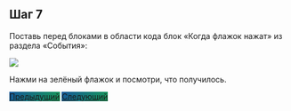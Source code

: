 ## Шаг 7

Поставь перед блоками в области кода блок «Когда флажок нажат» из раздела «События»:

<img src="/scratchtutorial/gifs/7.gif">

Нажми на зелёный флажок и посмотри, что получилось.

<a href="/scratchtutorial/6.html" class="btn" style="background-color: #159957; background-image: linear-gradient(120deg, #155799, #159957);">Предыдущий</a> <a href="/scratchtutorial/8.html" class="btn" style="background-color: #159957; background-image: linear-gradient(120deg, #155799, #159957);">Следующий</a>
